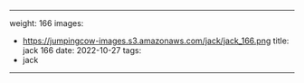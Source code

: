 
---
weight: 166
images:
- https://jumpingcow-images.s3.amazonaws.com/jack/jack_166.png
title: jack 166
date: 2022-10-27
tags:
- jack
---
